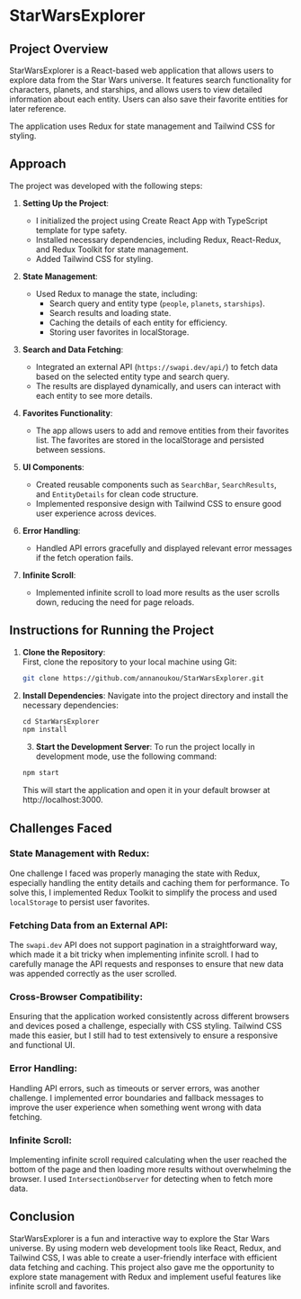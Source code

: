 # StarWarsExplorer

## Project Overview

StarWarsExplorer is a React-based web application that allows users to explore data from the Star Wars universe. It features search functionality for characters, planets, and starships, and allows users to view detailed information about each entity. Users can also save their favorite entities for later reference.

The application uses Redux for state management and Tailwind CSS for styling.

## Approach

The project was developed with the following steps:

1. **Setting Up the Project**:  
   - I initialized the project using Create React App with TypeScript template for type safety.
   - Installed necessary dependencies, including Redux, React-Redux, and Redux Toolkit for state management.
   - Added Tailwind CSS for styling.

2. **State Management**:  
   - Used Redux to manage the state, including:
     - Search query and entity type (`people`, `planets`, `starships`).
     - Search results and loading state.
     - Caching the details of each entity for efficiency.
     - Storing user favorites in localStorage.
   
3. **Search and Data Fetching**:  
   - Integrated an external API (`https://swapi.dev/api/`) to fetch data based on the selected entity type and search query.
   - The results are displayed dynamically, and users can interact with each entity to see more details.

4. **Favorites Functionality**:  
   - The app allows users to add and remove entities from their favorites list. The favorites are stored in the localStorage and persisted between sessions.

5. **UI Components**:  
   - Created reusable components such as `SearchBar`, `SearchResults`, and `EntityDetails` for clean code structure.
   - Implemented responsive design with Tailwind CSS to ensure good user experience across devices.

6. **Error Handling**:  
   - Handled API errors gracefully and displayed relevant error messages if the fetch operation fails.

7. **Infinite Scroll**:  
   - Implemented infinite scroll to load more results as the user scrolls down, reducing the need for page reloads.

## Instructions for Running the Project

1. **Clone the Repository**:  
   First, clone the repository to your local machine using Git:

   ```bash
   git clone https://github.com/annanoukou/StarWarsExplorer.git

2. **Install Dependencies**:
   Navigate into the project directory and install the necessary dependencies:

   ```javascript
   cd StarWarsExplorer
   npm install
   ```

   3. **Start the Development Server**:
   To run the project locally in development mode, use the following command:

   ```javascript
   npm start
   ```
   
   This will start the application and open it in your default browser at http://localhost:3000.

## Challenges Faced

### State Management with Redux:
One challenge I faced was properly managing the state with Redux, especially handling the entity details and caching them for performance. To solve this, I implemented Redux Toolkit to simplify the process and used `localStorage` to persist user favorites.

### Fetching Data from an External API:
The `swapi.dev` API does not support pagination in a straightforward way, which made it a bit tricky when implementing infinite scroll. I had to carefully manage the API requests and responses to ensure that new data was appended correctly as the user scrolled.

### Cross-Browser Compatibility:
Ensuring that the application worked consistently across different browsers and devices posed a challenge, especially with CSS styling. Tailwind CSS made this easier, but I still had to test extensively to ensure a responsive and functional UI.

### Error Handling:
Handling API errors, such as timeouts or server errors, was another challenge. I implemented error boundaries and fallback messages to improve the user experience when something went wrong with data fetching.

### Infinite Scroll:
Implementing infinite scroll required calculating when the user reached the bottom of the page and then loading more results without overwhelming the browser. I used `IntersectionObserver` for detecting when to fetch more data.

## Conclusion
StarWarsExplorer is a fun and interactive way to explore the Star Wars universe. By using modern web development tools like React, Redux, and Tailwind CSS, I was able to create a user-friendly interface with efficient data fetching and caching. This project also gave me the opportunity to explore state management with Redux and implement useful features like infinite scroll and favorites.

